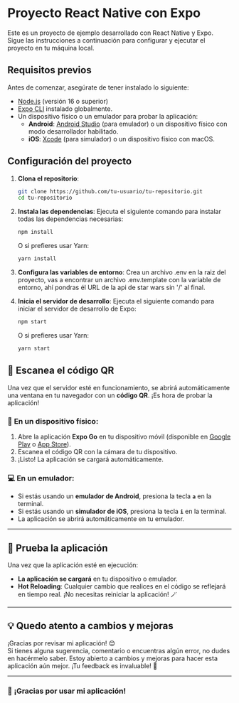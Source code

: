 # Proyecto React Native con Expo

Este es un proyecto de ejemplo desarrollado con React Native y Expo. Sigue las instrucciones a continuación para configurar y ejecutar el proyecto en tu máquina local.

## Requisitos previos

Antes de comenzar, asegúrate de tener instalado lo siguiente:

- [Node.js](https://nodejs.org/) (versión 16 o superior)
- [Expo CLI](https://docs.expo.dev/get-started/installation/) instalado globalmente.
- Un dispositivo físico o un emulador para probar la aplicación:
  - **Android**: [Android Studio](https://developer.android.com/studio) (para emulador) o un dispositivo físico con modo desarrollador habilitado.
  - **iOS**: [Xcode](https://developer.apple.com/xcode/) (para simulador) o un dispositivo físico con macOS.

## Configuración del proyecto

1. **Clona el repositorio**:
   ```bash
   git clone https://github.com/tu-usuario/tu-repositorio.git
   cd tu-repositorio
   ```

2. **Instala las dependencias**:
   Ejecuta el siguiente comando para instalar todas las dependencias necesarias:

   ```bash 
   npm install
   ```   
   O si prefieres usar Yarn:

   ```bash
   yarn install
   ```
3. **Configura las variables de entorno**:
   Crea un archivo .env en la raiz del proyecto, vas a encontrar un archivo .env.template con la variable de entorno, ahí pondras él URL de la api de star wars sin '/' al final. 

4. **Inicia el servidor de desarrollo**:
   Ejecuta el siguiente comando para iniciar el servidor de desarrollo de Expo:

   ```bash
   npm start
   ```
   O si prefieres usar Yarn:

   ```bash
   yarn start
   ```
## 🚀 **Escanea el código QR**

Una vez que el servidor esté en funcionamiento, se abrirá automáticamente una ventana en tu navegador con un **código QR**. ¡Es hora de probar la aplicación!

### 📱 **En un dispositivo físico:**
1. Abre la aplicación **Expo Go** en tu dispositivo móvil (disponible en [Google Play](https://play.google.com/store/apps/details?id=host.exp.exponent) o [App Store](https://apps.apple.com/app/expo-go/id982107779)).
2. Escanea el código QR con la cámara de tu dispositivo.
3. ¡Listo! La aplicación se cargará automáticamente.

### 💻 **En un emulador:**
- Si estás usando un **emulador de Android**, presiona la tecla **`a`** en la terminal.
- Si estás usando un **simulador de iOS**, presiona la tecla **`i`** en la terminal.
- La aplicación se abrirá automáticamente en tu emulador.

---

## 🎉 **Prueba la aplicación**

Una vez que la aplicación esté en ejecución:
- **La aplicación se cargará** en tu dispositivo o emulador.
- **Hot Reloading**: Cualquier cambio que realices en el código se reflejará en tiempo real. ¡No necesitas reiniciar la aplicación! 🪄

---

## 💡 **Quedo atento a cambios y mejoras**

¡Gracias por revisar mi aplicación! 😊  
Si tienes alguna sugerencia, comentario o encuentras algún error, no dudes en hacérmelo saber. Estoy abierto a cambios y mejoras para hacer esta aplicación aún mejor. ¡Tu feedback es invaluable! 🙌

---

### 🌟 **¡Gracias por usar mi aplicación!**